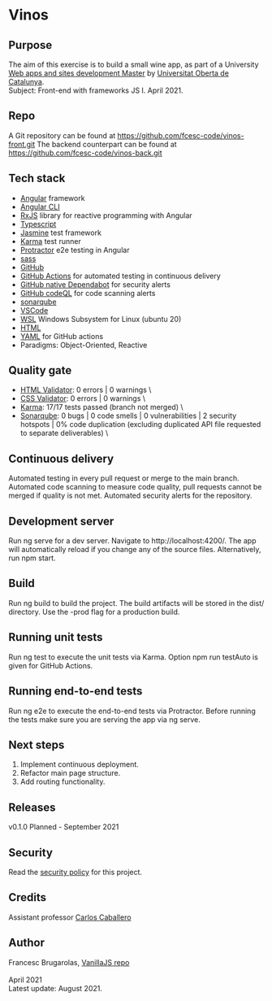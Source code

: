 # Vinos

## Purpose
The aim of this exercise is to build a small wine app, as part of a University 
[Web apps and sites development Master](https://estudis.uoc.edu/ca/masters-universitaris/desenvolupament-llocs-aplicacions-web/presentacio) 
by [Universitat Oberta de Catalunya](http://uoc.edu). \
Subject: Front-end with frameworks JS I. April 2021.

## Repo
A Git repository can be found at https://github.com/fcesc-code/vinos-front.git
The backend counterpart can be found at https://github.com/fcesc-code/vinos-back.git

## Tech stack
- [Angular](https://angular.io/) framework
- [Angular CLI](https://angular.io/cli)
- [RxJS](https://rxjs.dev/guide/overview) library for reactive programming with Angular
- [Typescript](https://www.typescriptlang.org/)
- [Jasmine](https://jasmine.github.io/) test framework
- [Karma](https://karma-runner.github.io/) test runner
- [Protractor](https://www.protractortest.org/#/) e2e testing in Angular
- [sass](https://sass-lang.com/)
- [GitHub](https://github.com/)
- [GitHub Actions](https://github.com/features/actions) for automated testing in continuous delivery
- [GitHub native Dependabot](https://dependabot.com/) for security alerts
- [GitHub codeQL](https://github.com/github/codeql) for code scanning alerts
- [sonarqube](https://www.sonarqube.org/)
- [VSCode](https://code.visualstudio.com/)
- [WSL](https://docs.microsoft.com/en-us/windows/wsl/about) Windows Subsystem for Linux (ubuntu 20)
- [HTML](https://html.spec.whatwg.org/)
- [YAML](https://yaml.org/) for GitHub actions
- Paradigms: Object-Oriented, Reactive

## Quality gate
- [HTML Validator](https://jigsaw.w3.org/css-validator/): 0 errors | 0 warnings \
- [CSS Validator](https://jigsaw.w3.org/css-validator/validator): 0 errors | 0 warnings \
- [Karma](https://karma-runner.github.io/): 17/17 tests passed (branch not merged) \
- [Sonarqube](https://www.sonarqube.org/): 0 bugs | 0 code smells | 0 vulnerabilities | 2 security hotspots | 0% code duplication (excluding duplicated API file requested to separate deliverables) \

## Continuous delivery
Automated testing in every pull request or merge to the main branch.
Automated code scanning to measure code quality, pull requests cannot be merged if quality is not met.
Automated security alerts for the repository.

## Development server
Run ng serve for a dev server. Navigate to http://localhost:4200/. The app will automatically reload if you change any of the source files.
Alternatively, run npm start.

## Build
Run ng build to build the project. The build artifacts will be stored in the dist/ directory. Use the -prod flag for a production build.

## Running unit tests
Run ng test to execute the unit tests via Karma.
Option npm run testAuto is given for GitHub Actions.

## Running end-to-end tests
Run ng e2e to execute the end-to-end tests via Protractor. Before running the tests make sure you are serving the app via ng serve.

## Next steps
1. Implement continuous deployment.
2. Refactor main page structure.
3. Add routing functionality.

## Releases
v0.1.0 Planned - September 2021

## Security
Read the [security policy](https://github.com/fcesc-code/vinos-front/blob/main/SECURITY.md) for this project.

## Credits
Assistant professor [Carlos Caballero](https://www.carloscaballero.io/about/)

## Author
Francesc Brugarolas, [VanillaJS repo](https://github.com/fcesc-code/vanillaJS)\
\
April 2021
\
Latest update: August 2021.
